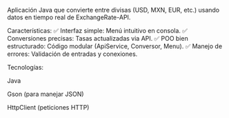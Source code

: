 Aplicación Java que convierte entre divisas (USD, MXN, EUR, etc.) usando datos en tiempo real de ExchangeRate-API.

Características:
✅ Interfaz simple: Menú intuitivo en consola.
✅ Conversiones precisas: Tasas actualizadas via API.
✅ POO bien estructurado: Código modular (ApiService, Conversor, Menu).
✅ Manejo de errores: Validación de entradas y conexiones.

Tecnologías:

Java

Gson (para manejar JSON)

HttpClient (peticiones HTTP)

